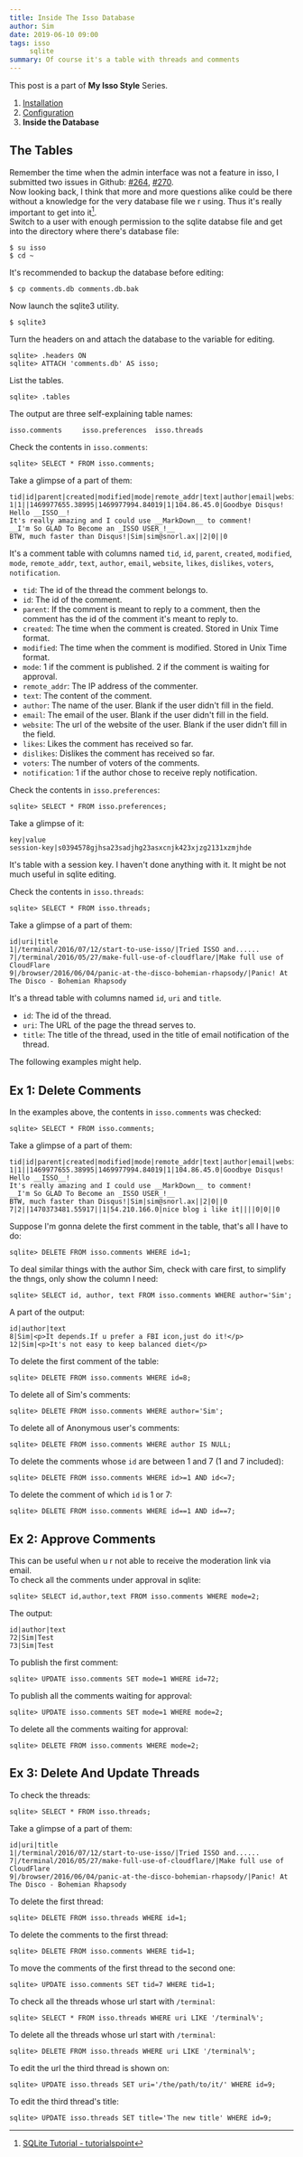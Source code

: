 ```yaml
---
title: Inside The Isso Database
author: Sim
date: 2019-06-10 09:00
tags: isso
	 sqlite
summary: Of course it's a table with threads and comments
---
```


<div id="series" markdown="1">

This post is a part of __My Isso Style__ Series.

1. [Installation](/terminal/2016/07/12/start-to-use-isso/)
2. [Configuration](/terminal/2019/06/10/my-isso-configuration/)
3. __Inside the Database__

</div>

## The Tables

Remember the time when the admin interface was not a feature in isso, I submitted two issues in Github: <a href="https://github.com/posativ/isso/issues/264" target="_blank">#264</a>, <a href="https://github.com/posativ/isso/issues/270" target="_blank">#270</a>.  
Now looking back, I think that more and more questions alike could be there without a knowledge for the very database file we r using. Thus it's really important to get into it[^1].  
Switch to a user with enough permission to the sqlite databse file and get into the directory where there's database file:  

	$ su isso
	$ cd ~

It's recommended to backup the database before editing:  

	$ cp comments.db comments.db.bak

Now launch the sqlite3 utility.  

	$ sqlite3

Turn the headers on and attach the database to the variable for editing.  

	sqlite> .headers ON
	sqlite> ATTACH 'comments.db' AS isso;

List the tables.

	sqlite> .tables

The output are three self-explaining table names:  

	isso.comments     isso.preferences  isso.threads

Check the contents in `isso.comments`:  


	sqlite> SELECT * FROM isso.comments;


Take a glimpse of a part of them:  

	tid|id|parent|created|modified|mode|remote_addr|text|author|email|website|likes|dislikes|voters|notification
	1|1||1469977655.38995|1469977994.84019|1|104.86.45.0|Goodbye Disqus!  
	Hello __ISSO__!  
	It's really amazing and I could use __MarkDown__ to comment!  
	__I'm So GLAD To Become an _ISSO USER_!__  
	BTW, much faster than Disqus!|Sim|sim@snorl.ax||2|0||0

It's a comment table with columns named `tid`, `id`, `parent`, `created`, `modified`, `mode`, `remote_addr`, `text`, `author`, `email`, `website`, `likes`, `dislikes`, `voters`, `notification`.  

* `tid`: The id of the thread the comment belongs to.  
* `id`: The id of the comment.  
* `parent`: If the comment is meant to reply to a comment, then the comment has the id of the comment it's meant to reply to.  
* `created`: The time when the comment is created. Stored in Unix Time format.  
* `modified`: The time when the comment is modified. Stored in Unix Time format.  
* `mode`: 1 if the comment is published. 2 if the comment is waiting for approval.  
* `remote_addr`: The IP address of the commenter.  
* `text`: The content of the comment.  
* `author`: The name of the user. Blank if the user didn't fill in the field.  
* `email`: The email of the user. Blank if the user didn't fill in the field.  
* `website`: The url of the website of the user. Blank if the user didn't fill in the field.  
* `likes`: Likes the comment has received so far.  
* `dislikes`: Dislikes the comment has received so far.  
* `voters`: The number of voters of the comments.  
* `notification`: 1 if the author chose to receive reply notification.  

Check the contents in `isso.preferences`:  

	sqlite> SELECT * FROM isso.preferences;

Take a glimpse of it:  

	key|value
	session-key|s0394578gjhsa23sadjhg23asxcnjk423xjzg2131xzmjhde

It's table with a session key. I haven't done anything with it. It might be not much useful in sqlite editing.  

Check the contents in `isso.threads`:  

	sqlite> SELECT * FROM isso.threads;

Take a glimpse of a part of them:  

	id|uri|title
	1|/terminal/2016/07/12/start-to-use-isso/|Tried ISSO and......
	7|/terminal/2016/05/27/make-full-use-of-cloudflare/|Make full use of CloudFlare
	9|/browser/2016/06/04/panic-at-the-disco-bohemian-rhapsody/|Panic! At The Disco - Bohemian Rhapsody

It's a thread table with columns named `id`, `uri` and `title`.  

* `id`: The id of the thread.  
* `uri`: The URL of the page the thread serves to.  
* `title`: The title of the thread, used in the title of email notification of the thread.

The following examples might help.   

## Ex 1: Delete Comments

In the examples above, the contents in `isso.comments` was checked:  

	sqlite> SELECT * FROM isso.comments;

Take a glimpse of a part of them:  

	tid|id|parent|created|modified|mode|remote_addr|text|author|email|website|likes|dislikes|voters|notification
	1|1||1469977655.38995|1469977994.84019|1|104.86.45.0|Goodbye Disqus!  
	Hello __ISSO__!  
	It's really amazing and I could use __MarkDown__ to comment!  
	__I'm So GLAD To Become an _ISSO USER_!__  
	BTW, much faster than Disqus!|Sim|sim@snorl.ax||2|0||0
	7|2||1470373481.55917||1|54.210.166.0|nice blog i like it||||0|0||0

Suppose I'm gonna delete the first comment in the table, that's all I have to do:  

	sqlite> DELETE FROM isso.comments WHERE id=1;

To deal similar things with the author Sim, check with care first, to simplify the thngs, only show the column I need:  

	sqlite> SELECT id, author, text FROM isso.comments WHERE author='Sim';

A part of the output:  

	id|author|text
	8|Sim|<p>It depends.If u prefer a FBI icon,just do it!</p>
	12|Sim|<p>It's not easy to keep balanced diet</p>

To delete the first comment of the table:  

	sqlite> DELETE FROM isso.comments WHERE id=8;

To delete all of Sim's comments:  

	sqlite> DELETE FROM isso.comments WHERE author='Sim';

To delete all of Anonymous user's comments:  

	sqlite> DELETE FROM isso.comments WHERE author IS NULL;

To delete the comments whose `id` are between 1 and 7 (1 and 7 included):  

	sqlite> DELETE FROM isso.comments WHERE id>=1 AND id<=7;

To delete the comment of which `id` is 1 or 7:  

	sqlite> DELETE FROM isso.comments WHERE id==1 AND id==7;

## Ex 2: Approve Comments

This can be useful when u r not able to receive the moderation link via email.  
To check all the comments under approval in sqlite:  

	sqlite> SELECT id,author,text FROM isso.comments WHERE mode=2;

The output:  

	id|author|text
	72|Sim|Test
	73|Sim|Test

To publish the first comment:  

	sqlite> UPDATE isso.comments SET mode=1 WHERE id=72;

To publish all the comments waiting for approval:  

	sqlite> UPDATE isso.comments SET mode=1 WHERE mode=2;

To delete all the comments waiting for approval:  

	sqlite> DELETE FROM isso.comments WHERE mode=2;

## Ex 3: Delete And Update Threads

To check the threads:  

	sqlite> SELECT * FROM isso.threads;

Take a glimpse of a part of them:  

	id|uri|title
	1|/terminal/2016/07/12/start-to-use-isso/|Tried ISSO and......
	7|/terminal/2016/05/27/make-full-use-of-cloudflare/|Make full use of CloudFlare
	9|/browser/2016/06/04/panic-at-the-disco-bohemian-rhapsody/|Panic! At The Disco - Bohemian Rhapsody

To delete the first thread:  

	sqlite> DELETE FROM isso.threads WHERE id=1;

To delete the comments to the first thread:  

	sqlite> DELETE FROM isso.comments WHERE tid=1;

To move the comments of the first thread to the second one:  

	sqlite> UPDATE isso.comments SET tid=7 WHERE tid=1;

To check all the threads whose url start with `/terminal`:  

	sqlite> SELECT * FROM isso.threads WHERE uri LIKE '/terminal%';

To delete all the threads whose url start with `/terminal`:  

	sqlite> DELETE FROM isso.threads WHERE uri LIKE '/terminal%';

To edit the url the third thread is shown on:  

	sqlite> UPDATE isso.threads SET uri='/the/path/to/it/' WHERE id=9;

To edit the third thread's title:  

	sqlite> UPDATE isso.threads SET title='The new title' WHERE id=9;


[^1]: <a href="https://www.tutorialspoint.com/sqlite/index.htm" target="_blank">SQLite Tutorial - tutorialspoint</a>
